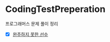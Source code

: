 # CodingTestPreperation
프로그래머스 문제 풀이 정리

- [x] [완주하지 못한 선수](https://www.notion.so/taegeon/10-30-10cd6f7f33b441b3b2477e015482931d)

